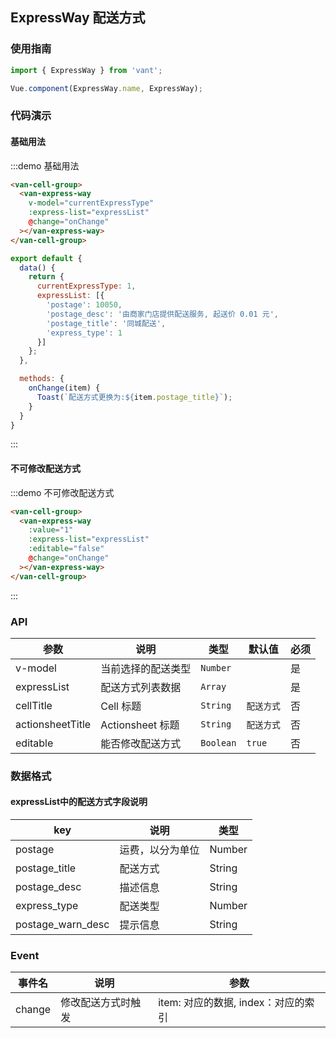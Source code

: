 ## ExpressWay 配送方式

<script>
import { Toast, CellGroup } from 'packages';

export default {
  data() {
    return {
      currentExpressType: 1,
      expressList: [{
        'postage': 10050,
        'postage_desc': '由商家门店提供配送服务, 起送价 0.01 元',
        'postage_title': '同城配送',
        'express_type': 1
      }, {
        'postage': 0,
        'postage_desc': '由商家选择合作快递为您服务',
        'postage_title': '快递发货',
        'express_type': 2,
        'postage_warn_desc': '3天后发货'
      }]
    };
  },

  methods: {
    onChange(item, index) {
      Toast('配送方式更换为:' + item.postage_title);
    }
  },

  components: {
    [CellGroup.name]: CellGroup
  }
}
</script>

### 使用指南
``` javascript
import { ExpressWay } from 'vant';

Vue.component(ExpressWay.name, ExpressWay);
```

### 代码演示

#### 基础用法

:::demo 基础用法
```html
<van-cell-group>
  <van-express-way
    v-model="currentExpressType"
    :express-list="expressList"
    @change="onChange"
  ></van-express-way>
</van-cell-group>
```

```javascript
export default {
  data() {
    return {
      currentExpressType: 1,
      expressList: [{
        'postage': 10050,
        'postage_desc': '由商家门店提供配送服务, 起送价 0.01 元',
        'postage_title': '同城配送',
        'express_type': 1
      }]
    };
  },

  methods: {
    onChange(item) {
      Toast(`配送方式更换为:${item.postage_title}`);
    }
  }
}
```
:::

#### 不可修改配送方式

:::demo 不可修改配送方式
```html
<van-cell-group>
  <van-express-way 
    :value="1" 
    :express-list="expressList"
    :editable="false"
    @change="onChange"
  ></van-express-way>
</van-cell-group>
```
:::

### API

| 参数       | 说明      | 类型       | 默认值       | 必须      |
|-----------|-----------|-----------|-------------|-------------|
| v-model | 当前选择的配送类型 | `Number`  |   | 是 |
| expressList | 配送方式列表数据 | `Array`  |   | 是 |
| cellTitle | Cell 标题 | `String`  | `配送方式` | 否 |
| actionsheetTitle | Actionsheet 标题 | `String`  | `配送方式` | 否 |
| editable | 能否修改配送方式 | `Boolean`  | `true` | 否 |


### 数据格式
#### expressList中的配送方式字段说明
| key       | 说明      | 类型       |
|-----------|-----------|-----------|
| postage | 运费，以分为单位 |  Number |
| postage_title | 配送方式 |  String |
| postage_desc | 描述信息 |  String |
| express_type | 配送类型 |  Number |
| postage_warn_desc | 提示信息 |  String |

### Event

| 事件名       | 说明      | 参数       |
|-----------|-----------|-----------|
| change | 修改配送方式时触发 | item: 对应的数据, index：对应的索引 |

